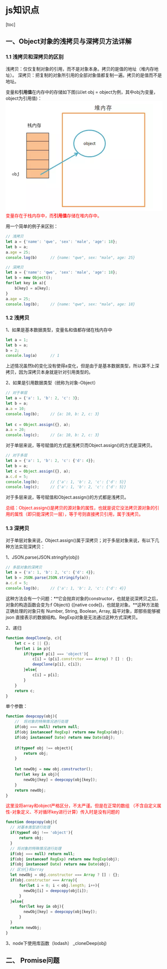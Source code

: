 # js知识点

[toc]

## 一、Object对象的浅拷贝与深拷贝方法详解

### 1.1 浅拷贝和深拷贝的区别

浅拷贝：仅仅复制对象的引用，而不是对象本身。拷贝的是值的地址（堆内存地址）。
深拷贝：把复制的对象所引用的全部对象值都复制一遍。拷贝的是值而不是地址。

变量和**引用值**在内存中的存储如下图(以let obj = object为例，其中obj为变量，object为引用值)：
![变量和值在内存中的表示](./pic/copy1.png)
<font color='red'>变量存在于栈内存中，而**引用值**存储在堆内存中。</font>

用一个简单的例子来区别：

```js
// 浅拷贝
let a = {'name': 'qwe', 'sex': 'male', 'age': 18};
let b = a;
a.age = 25;
console.log(b)      // {name: "qwe", sex: "male", age: 25}
```

```js
// 深拷贝
let a = {'name': 'qwe', 'sex': 'male', 'age': 18};
let b = new Object();
for(let key in a){
    b[key] = a[key];
}
a.age = 25;
console.log(b);     // {name: "qwe", sex: "male", age: 18}
```

### 1.2 浅拷贝

1、如果是基本数据类型，变量名和值都存储在栈内存中

```js
let a = 1;
let b = a;
b = 2;
console.log(a)      // 1
```

上述情况虽然b的变化没有使得a变化，但是由于是基本数据类型，所以算不上深拷贝，因为深拷贝本身就是针对引用类型的。

2、如果是引用数据类型（统称为对象-Object）

```js
// 对于单层
let a = {'a': 1, 'b': 2, 'c': 3};
let b = a;
a.a = 10;
console.log(b);     // {a: 10, b: 2, c: 3}

let c = Object.assign({}, a);
a.a = 20;
console.log(c);     // {a: 10, b: 2, c: 3}
```

对于单层来说，等号赋值的方式是浅拷贝而Object.assign()的方式是深拷贝。

```js
// 对于多层
let a = {'a': 1, 'b': 2, 'c': {'d': 4}};
let b = a;
let c = Object.assign({}, a);
a.c.d = 5;
console.log(b);     // {'a': 1, 'b': 2, 'c': {'d': 5}}
console.log(c);     // {'a': 1, 'b': 2, 'c': {'d': 5}}
```

对于多层来说，等号赋值和Object.assign()的方式都是浅拷贝。

<font color='red'>总结：Object.assign()是拷贝的源对象的属性，也就是说它没法拷贝源对象的引用的属性（即只能深拷贝一层），等于号则直接拷贝引用，属于浅拷贝。</font>

### 1.3 深拷贝

对于单层对象来说，Object.assign()属于深拷贝；对于多层对象来说，有以下几种方法实现深拷贝：

1、JSON.parse(JSON.stringify(obj))

```js
// 多层对象的深拷贝
let a = {'a': 1, 'b': 2, 'c': {'d': 4}};
let b = JSON.parse(JSON.stringify(a));
a.c.d = 5;
console.log(b);     // {'a': 1, 'b': 2, 'c': {'d': 4}}
```

这种方法会有一个问题：**它会抛弃对象的constructor，也就是说深拷贝之后，对象的构造函数会变为:f Object() {[native code]}，也就是对象。**这种方法能正确处理的对象只有 Number, String, Boolean, Array, 扁平对象，即那些能够被 json 直接表示的数据结构。RegExp对象是无法通过这种方式深拷贝。

2、递归

```js
function deepClone(p, c){
    let c = c || {};
    for(let i in p){
        if(typeof p[i] === 'object'){
            c[i] = (p[i].constrctor === Array) ? [] : {};
            deepClone(p[i], c[i]);
        }else{
            c[i] = p[i];
        }
    }
    return c;
}
```

单个参数：

```js
function deepcopy(obj){
    //  将对象的特殊情况进行处理
    if(obj === null) return null;
    if(obj instanceof RegExp) return new RegExp(obj);
    if(obj instanceof Date) return new Date(obj);

    if(typeof obj !== object){
        return obj;
    }

    let newObj = new obj.constructor();
    for(let key in obj){
        newObj[key] = deepcopy(obj[key]);
    }
    return newObj;
}
```

<font color='red'>这里没将array和object严格区分，不太严谨。但是在正常的数组
（不含自定义属性-对象定义、不对循环key进行计算）传入时是没有问题的</font>

```js
function deepcopy(obj){
  // 对基本类型进行处理
  if(typeof obj !== 'object'){
      return obj;
  }
  // 将对象的特殊情况进行处理
  if(obj === null) return null;
  if(obj instanceof RegExp) return new RegExp(obj);
  if(obj instanceof Date) return new Date(obj);
  // 区分{}和array
  let newObj = obj.constructor === Array ? [] : {};
  if(obj.constructor === Array){
      for(let i = 0; i < obj.length; i++){
        newObj[i] = deepcopy(obj[i]);
      }
  }else{
      for(let key in obj){
        newObj[key] = deepcopy(obj[key]);
      }
  }
  return newObj;
}
```

3、node下使用库函数（lodash）
_cloneDeep(obj)

## 二、 Promise问题
